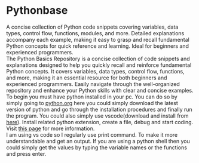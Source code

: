 # Pythonbase
A concise collection of Python code snippets covering variables, data types, control flow, functions, modules, and more. Detailed explanations accompany each example, making it easy to grasp and recall fundamental Python concepts for quick reference and learning. Ideal for beginners and experienced programmers.<br />
The Python Basics Repository is a concise collection of code snippets and explanations designed to help you quickly recall and reinforce fundamental Python concepts. It covers variables, data types, control flow, functions, and more, making it an essential resource for both beginners and experienced programmers. Easily navigate through the well-organized repository and enhance your Python skills with clear and concise examples.<br />
To begin you must have python installed in your pc. You can do so by simply going to [python.org](https://www.python.org/downloads/) here you could simply download the latest version of python and go through the installation procedures and finally run the program.
You could also simply use vscode(download and install from [here](https://code.visualstudio.com/download)). Install related python extension, create a file, debug and start coding. Visit [this page](https://code.visualstudio.com/docs/python/python-tutorial) for more information.<br />
I am using vs code so I regularly use print command. To make it more understandable and get an output. If you are using a python shell then you could simply get the values by typing the variable names or the functions and press enter.
